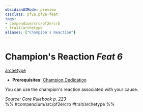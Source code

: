 ```yaml
---
obsidianUIMode: preview
cssclass: pf2e,pf2e-feat
tags:
- compendium/src/pf2e/crb
- trait/archetype
aliases: ["Champion's Reaction"]
---
```

# Champion's Reaction  *Feat 6*  
[archetype](../../Rules/traits/archetype.md)  

- **Prerequisites**: [Champion Dedication](champion-dedication.md)

You can use the champion's reaction associated with your cause.

*Source: Core Rulebook p. 223*  
%% #compendium/src/pf2e/crb #trait/archetype %%